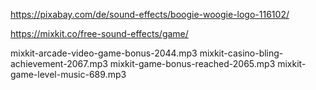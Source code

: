 https://pixabay.com/de/sound-effects/boogie-woogie-logo-116102/



https://mixkit.co/free-sound-effects/game/

mixkit-arcade-video-game-bonus-2044.mp3
mixkit-casino-bling-achievement-2067.mp3
mixkit-game-bonus-reached-2065.mp3
mixkit-game-level-music-689.mp3
